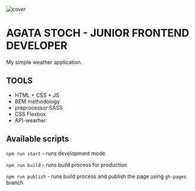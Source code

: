 ![cover](https://agatas23.github.io/it-rains/cover.png)

# AGATA STOCH - JUNIOR FRONTEND DEVELOPER

My simple weather application.

## TOOLS

- HTML + CSS + JS
- BEM methodology
- preprocessor SASS
- CSS Flexbox
- API-wearher

## Available scripts

`npm run start` - runs development mode

`npm run build` - runs build process for production

`npm run publish` - runs build process and publish the page using `gh-pages` branch
